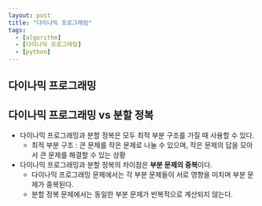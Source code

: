 ```yaml
---
layout: post
title: "다이나믹 프로그래밍"
tags:
  - [algorithm]
  - [다이나믹 프로그래밍]
  - [python]
---
```


## 다이나믹 프로그래밍

## 다이나믹 프로그래밍 vs 분할 정복

- 다이나믹 프로그래밍과 분할 정복은 모두 최적 부분 구조를 가질 때 사용할 수 있다.
  - 최적 부분 구조 : 큰 문제를 작은 문제로 나눌 수 있으며, 작은 문제의 답을 모아서 큰 문제를 해결할 수 있는 상황
- 다이나믹 프로그래밍과 분할 정복의 차이점은 **부분 문제의 중복**이다.
  - 다이나믹 프로그래밍 문제에서는 각 부분 문제들이 서로 영향을 미치며 부분 문제가 중복된다.
  - 분할 정복 문제에서는 동일한 부분 문제가 반복적으로 계산되지 않는다.

